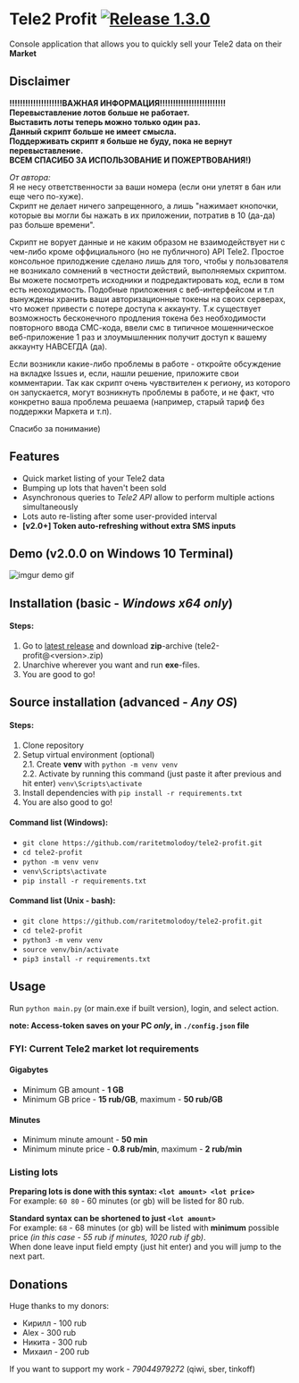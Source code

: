 # Tele2 Profit [![Release 1.3.0](https://img.shields.io/github/v/release/raritetmolodoy/tele2-profit?color=black&label=%20)](https://github.com/raritetmolodoy/tele2-profit/releases)

Console application that allows you to quickly sell your Tele2 data on their **Market**


## Disclaimer
**!!!!!!!!!!!!!!!!!!!!ВАЖНАЯ ИНФОРМАЦИЯ!!!!!!!!!!!!!!!!!!!!!!!!!   
Перевыставление лотов больше не работает.  
Выставить лоты теперь можно только один раз.  
Данный скрипт больше не имеет смысла.   
Поддерживать скрипт я больше не буду, пока не вернут перевыставление.  
ВСЕМ СПАСИБО ЗА ИСПОЛЬЗОВАНИЕ И ПОЖЕРТВОВАНИЯ!)**

_От автора:_  
Я не несу ответственности за ваши номера (если они улетят в бан или еще чего по-хуже).  
Скрипт не делает ничего запрещенного, а лишь "нажимает кнопочки, которые вы могли
бы нажать в их приложении, потратив в 10 (да-да) раз больше времени".  

Скрипт не ворует данные и не каким образом не взаимодействует ни с чем-либо кроме
оффициального (но не публичного) API Tele2.
Простое консольное прилоджение сделано лишь для того, чтобы у пользователя не 
возникало сомнений в честности действий, выполняемых скриптом. 
Вы можете посмотреть исходники и подредактировать код, если в том есть неоходимость.
Подобные приложения с веб-интерфейсом и т.п вынуждены хранить ваши авторизационные токены на своих серверах,
что может привести с потере доступа к аккаунту.
Т.к существует возможность бесконечного продления токена без необходимости 
повторного ввода СМС-кода, ввели смс в типичное мошенническое веб-приложение
1 раз и злоумышленник получит доступ к вашему аккаунту НАВСЕГДА (да).
 

Если возникли какие-либо проблемы в работе - откройте обсуждение на вкладке Issues и,
если, нашли решение, приложите свои комментарии. Так как скрипт очень
чувствителен к региону, из которого он запускается, могут возникнуть проблемы в работе, и не факт,
что конкретно ваша проблема решаема (например, старый тариф без поддержки
Маркета и т.п). 

Спасибо за понимание)


## Features
* Quick market listing of your Tele2 data
* Bumping up lots that haven't been sold
* Asynchronous queries to _Tele2 API_ allow to perform multiple actions simultaneously
* Lots auto re-listing after some user-provided interval
* **[v2.0+] Token auto-refreshing without extra SMS inputs**


## Demo (v2.0.0 on Windows 10 Terminal)
![imgur demo gif](https://i.imgur.com/Ciy2tp3.gif)


## Installation (basic - *Windows x64 only*)
#### Steps:
1. Go to [latest release](https://github.com/raritetmolodoy/tele2-profit/releases/latest)
and download **zip**-archive (tele2-profit@\<version\>.zip)
2. Unarchive wherever you want and run **exe**-files.
3. You are good to go!


## Source installation (advanced - _Any OS_)
#### Steps:
1. Clone repository
2. Setup virtual environment (optional)  
    2.1. Create **venv** with `python -m venv venv`  
    2.2. Activate by running this command (just paste it after previous and hit enter) `venv\Scripts\activate`
3. Install dependencies with `pip install -r requirements.txt`
4. You are also good to go!

#### Command list (Windows):
* `git clone https://github.com/raritetmolodoy/tele2-profit.git`
* `cd tele2-profit`
* `python -m venv venv`
* `venv\Scripts\activate`
* `pip install -r requirements.txt`

#### Command list (Unix - bash):
* `git clone https://github.com/raritetmolodoy/tele2-profit.git`
* `cd tele2-profit`
* `python3 -m venv venv`
* `source venv/bin/activate`
* `pip3 install -r requirements.txt`


## Usage
Run `python main.py` (or main.exe if built version), login, and select action.

**note: Access-token saves on your PC _only_, in `./config.json` file** 

### FYI: Current Tele2 market lot requirements

#### Gigabytes
* Minimum GB amount - **1 GB**
* Minimum GB price - **15 rub/GB**, maximum - **50 rub/GB**

#### Minutes
* Minimum minute amount - **50 min**
* Minimum minute price - **0.8 rub/min**, maximum - **2 rub/min**

### Listing lots
**Preparing lots is done with this syntax: `<lot amount> <lot price>`**  
For example: `60 80` - 60 minutes (or gb) will be listed for 80 rub.  

**Standard syntax can be shortened to just `<lot amount>`**   
For example: `68` -  68 minutes (or gb) will be listed with **minimum** possible price *(in this case - 55 rub if minutes, 1020 rub if gb)*.  
When done leave input field empty (just hit enter) and you will jump to the next part.

## Donations
Huge thanks to my donors:
* Кирилл - 100 rub
* Alex - 300 rub
* Никита - 300 rub
* Михаил - 200 rub  

If you want to support my work - *79044979272* (qiwi, sber, tinkoff)
